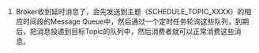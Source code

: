 1. Broker收到延时消息了，会先发送到主题（SCHEDULE_TOPIC_XXXX）的相应时间段的Message Queue中，然后通过一个定时任务轮询这些队列，到期后，把消息投递到目标Topic的队列中，然后消费者就可以正常消费这些消息。